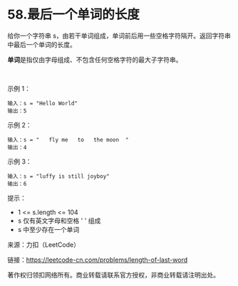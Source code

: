 # 58.最后一个单词的长度
给你一个字符串 s，由若干单词组成，单词前后用一些空格字符隔开。返回字符串中最后一个单词的长度。

**单词**是指仅由字母组成、不包含任何空格字符的最大子字符串。

 

示例 1：
```
输入：s = "Hello World"
输出：5
```
示例 2：
```
输入：s = "   fly me   to   the moon  "
输出：4
```
示例 3：
```
输入：s = "luffy is still joyboy"
输出：6
```

提示：

- 1 <= s.length <= 104
- s 仅有英文字母和空格 ' ' 组成
- s 中至少存在一个单词

来源：力扣（LeetCode）

链接：https://leetcode-cn.com/problems/length-of-last-word

著作权归领扣网络所有。商业转载请联系官方授权，非商业转载请注明出处。
